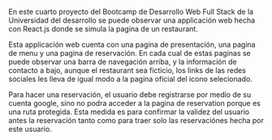 En este cuarto proyecto del Bootcamp de Desarrollo Web Full Stack de la Universidad del desarrollo se puede observar una applicación web hecha con React.js donde se simula la pagina de un restaurant. 

Esta applicación web cuenta con una pagina de presentación, una pagina de menu y una pagina de reservación. En cada cual de estas paginas se puede observar una barra de navegación arriba, y la información de contacto a bajo, aunque el restaurant sea ficticio, los links de las redes sociales les lleva de igual modo a la pagina oficial del icono selecionado. 

Para hacer una reservación, el usuario debe registrarse por medio de su cuenta google, sino no podra acceder a la pagina de reservation porque es una ruta protegida. Esta medida es para confirmar la validez del usuario antes la reservación tanto como para traer solo las reservaciónes hecha por este usuario.